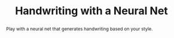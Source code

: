 ---
title: Handwriting with a Neural Net
abstract: Play with a neural net that generates handwriting based on your style.
sourceUrl: https://experiments.withgoogle.com/handwriting-with-a-neural-net
type: article

provider:
  name: Experiments with Google
  id: expwithgoogle

topics:
  - AI
  - Machine Learning
  - TensorFlow
  - Google AI

images:
  - url: https://lh3.googleusercontent.com/sB4dNVa68fI7pzThjLBOQyUTnzr8LSRL_is7YF62eU-fhMA_sylZFTCoRYsV9pHDO83m8U5MDEnD-xpRma7H21VKtPkTrGBkag=s600
    width: 435
    height: 435
    title: "Quick, Draw! - a game where a neural net tries to guess what you're drawing."
---